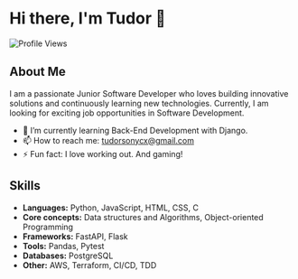 # Hi there, I'm Tudor 👋

![Profile Views](https://komarev.com/ghpvc/?username=tudorsonycx&color=red)

## About Me

I am a passionate Junior Software Developer who loves building innovative solutions and continuously learning new technologies. Currently, I am looking for exciting job opportunities in Software Development.

- 🌱 I’m currently learning Back-End Development with Django.
- 📫 How to reach me: tudorsonycx@gmail.com
- ⚡ Fun fact: I love working out. And gaming!

## Skills

- **Languages:** Python, JavaScript, HTML, CSS, C
- **Core concepts:** Data structures and Algorithms, Object-oriented Programming
- **Frameworks:** FastAPI, Flask
- **Tools:** Pandas, Pytest
- **Databases:** PostgreSQL
- **Other:** AWS, Terraform, CI/CD, TDD
